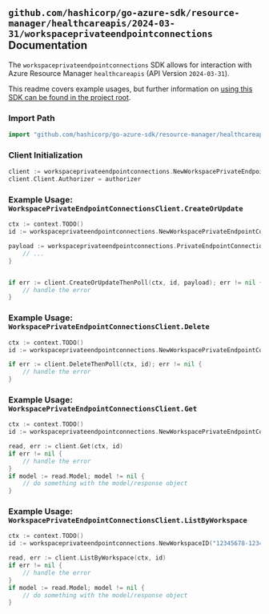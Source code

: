 
## `github.com/hashicorp/go-azure-sdk/resource-manager/healthcareapis/2024-03-31/workspaceprivateendpointconnections` Documentation

The `workspaceprivateendpointconnections` SDK allows for interaction with Azure Resource Manager `healthcareapis` (API Version `2024-03-31`).

This readme covers example usages, but further information on [using this SDK can be found in the project root](https://github.com/hashicorp/go-azure-sdk/tree/main/docs).

### Import Path

```go
import "github.com/hashicorp/go-azure-sdk/resource-manager/healthcareapis/2024-03-31/workspaceprivateendpointconnections"
```


### Client Initialization

```go
client := workspaceprivateendpointconnections.NewWorkspacePrivateEndpointConnectionsClientWithBaseURI("https://management.azure.com")
client.Client.Authorizer = authorizer
```


### Example Usage: `WorkspacePrivateEndpointConnectionsClient.CreateOrUpdate`

```go
ctx := context.TODO()
id := workspaceprivateendpointconnections.NewWorkspacePrivateEndpointConnectionID("12345678-1234-9876-4563-123456789012", "example-resource-group", "workspaceValue", "privateEndpointConnectionValue")

payload := workspaceprivateendpointconnections.PrivateEndpointConnectionDescription{
	// ...
}


if err := client.CreateOrUpdateThenPoll(ctx, id, payload); err != nil {
	// handle the error
}
```


### Example Usage: `WorkspacePrivateEndpointConnectionsClient.Delete`

```go
ctx := context.TODO()
id := workspaceprivateendpointconnections.NewWorkspacePrivateEndpointConnectionID("12345678-1234-9876-4563-123456789012", "example-resource-group", "workspaceValue", "privateEndpointConnectionValue")

if err := client.DeleteThenPoll(ctx, id); err != nil {
	// handle the error
}
```


### Example Usage: `WorkspacePrivateEndpointConnectionsClient.Get`

```go
ctx := context.TODO()
id := workspaceprivateendpointconnections.NewWorkspacePrivateEndpointConnectionID("12345678-1234-9876-4563-123456789012", "example-resource-group", "workspaceValue", "privateEndpointConnectionValue")

read, err := client.Get(ctx, id)
if err != nil {
	// handle the error
}
if model := read.Model; model != nil {
	// do something with the model/response object
}
```


### Example Usage: `WorkspacePrivateEndpointConnectionsClient.ListByWorkspace`

```go
ctx := context.TODO()
id := workspaceprivateendpointconnections.NewWorkspaceID("12345678-1234-9876-4563-123456789012", "example-resource-group", "workspaceValue")

read, err := client.ListByWorkspace(ctx, id)
if err != nil {
	// handle the error
}
if model := read.Model; model != nil {
	// do something with the model/response object
}
```
